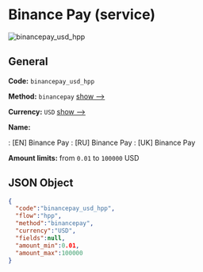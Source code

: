
# Binance Pay (service) 
![binancepay_usd_hpp](https://static.openfintech.io/payment_methods/binancepay_usd_hpp/logo.svg?w=400&c=v0.59.26#w200)  

## General 
 
**Code:** `binancepay_usd_hpp` 
 
**Method:** `binancepay` 
 [show -->](/payment-methods/binancepay/) 
 
**Currency:** `USD` [show -->](/currencies/USD/) 
 
**Name:** 
 
:	[EN] Binance Pay 
:	[RU] Binance Pay 
:	[UK] Binance Pay 
 
**Amount limits:** from `0.01` to `100000` USD 

## JSON Object 

```json
{
  "code":"binancepay_usd_hpp",
  "flow":"hpp",
  "method":"binancepay",
  "currency":"USD",
  "fields":null,
  "amount_min":0.01,
  "amount_max":100000
}
```  

